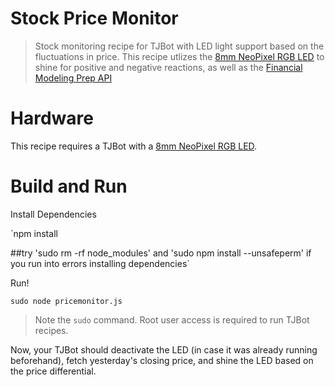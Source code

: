 # Stock Price Monitor
>Stock monitoring recipe for TJBot with LED light support based on the fluctuations in price. This recipe utlizes the [8mm NeoPixel RGB LED](adafruit.com/product/1734) to shine for positive and negative reactions, as well as the [Financial Modeling Prep API](financialmodelingprep.com/developer/docs#Stock-Historical-Price)

# Hardware
This recipe requires a TJBot with a [8mm NeoPixel RGB LED](adafruit.com/product/1734). 

# Build and Run
Install Dependencies

`npm install

##try 'sudo rm -rf node_modules' and 'sudo npm install --unsafeperm' if you run into errors installing dependencies`

Run!

`sudo node pricemonitor.js`
>Note the `sudo` command. Root user access is required to run TJBot recipes.

Now, your TJBot should deactivate the LED (in case it was already running beforehand), fetch yesterday's closing price, and shine the LED based on the price differential.
